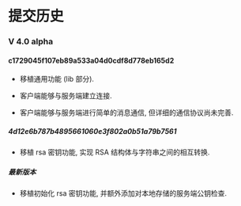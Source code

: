 # 提交历史

### V 4.0 alpha

#### c1729045f107eb89a533a04d0cdf8d778eb165d2

- 移植通用功能 (lib 部分).

- 客户端能够与服务端建立连接.

- 客户端能够与服务端进行简单的消息通信, 但详细的通信协议尚未完善.

##### 4d12e6b787b4895661060e3f802a0b51a79b7561

- 移植 rsa 密钥功能, 实现 RSA 结构体与字符串之间的相互转换.

##### 最新版本

- 移植初始化 rsa 密钥功能, 并额外添加对本地存储的服务端公钥检查.